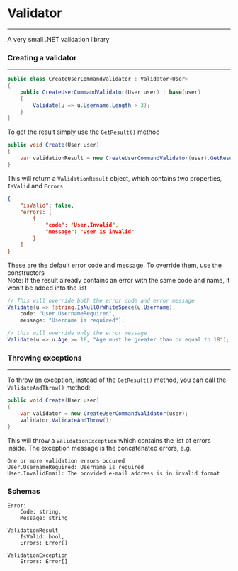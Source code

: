 # Validator
---
A very small .NET validation library

### Creating a validator
---
``` C#
public class CreateUserCommandValidator : Validator<User>
{
    public CreateUserCommandValidator(User user) : base(user)
    {
        Validate(u => u.Username.Length > 3);
    }
}
```

To get the result simply use the `GetResult()` method
``` C#
public void Create(User user)
{
    var validationResult = new CreateUserCommandValidator(user).GetResult();
}
```

This will return a `ValidationResult` object, which contains two properties, `IsValid` and `Errors`  
``` json
{
    "isValid": false,
    "errors: [
        {
            "code": "User.Invalid",
            "message": "User is invalid"
        }
    ]
}
```
These are the default error code and message. To override them, use the constructors  
Note: If the result already contains an error with the same code and name, it won't be added into the list
``` C#
// This will override both the error code and error message
Validate(u => !string.IsNullOrWhiteSpace(u.Username),
    code: "User.UsernameRequired",
    message: "Username is required");

// this will override only the error message
Validate(u => u.Age >= 18, "Age must be greater than or equal to 18");
```

### Throwing exceptions
---
To throw an exception, instead of the `GetResult()` method, you can call the `ValidateAndThrow()` method:
``` C#
public void Create(User user)
{
    var validator = new CreateUserCommandValidator(user);
    validator.ValidateAndThrow();
}
```
This will throw a `ValidationException` which contains the list of errors inside. The exception message is the concatenated errors, e.g.
``` 
One or more validation errors occured
User.UsernameRequired: Username is required
User.InvalidEmail: The provided e-mail address is in invalid format
```

### Schemas
``` 
Error:
    Code: string,
    Message: string
```

``` 
ValidationResult
    IsValid: bool,
    Errors: Error[]
```

``` 
ValidationException
    Errors: Error[]
```